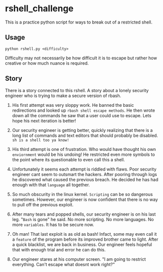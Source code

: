 # rshell_challenge

This is a practice python script for ways to break out of a restricted shell. 

## Usage
```
python rshell.py <difficulty>
```
Difficulty may not necessarily be how difficult it is to escape but rather how creative or how much nuance is required.


## Story
There is a story connected to this rshell. A story about a lonely security engineer who is trying to make a secure version of rbash.

1. His first attempt was very sloppy work. He banned the basic redirections and looked up `rbash shell escape methods`. He then wrote down all the commands he saw that a user could use to escape. Lets hope his next iteration is better!

2. Our security engineer is getting better, quickly realizing that there is a long list of commands and text editors that should probably be disabled. `sh is a shell too ya know!`

3. His third attempt is one of frustration. Who would have thought his own `enviornment` would be his undoing! He restricted even more symbols to the point where its questionable to even call this a shell.

4. Unfortunately it seems each attempt is riddled with flaws. Poor security engineer cant seem to outsmart the hackers. After pooring through logs he discovered what caused the previous breach. He decided he has had enough with that `language` all together.

5. So much obscurity in the linux kernel. `Scripting` can be so dangerous sometimes. However, our engineer is now confident that there is no way to pull off the previous exploit.

6. After many tears and popped shells, our security engineer is on his last leg. "`Bash` is gone" he said. No more scripting. No more languages. No more `variables`. It has to be secure now.

7. Oh man! That last exploit is as old as bash! Infact, some may even call it a `feature` of the program before its improved brother came to light. After a quick blacklist, we are back in business. Our engineer feels hopeful that with enough trial and error he can do this.

8. Our engineer stares at his computer screen. "I am going to restrict everything. Can't escape what doesnt work right?"
